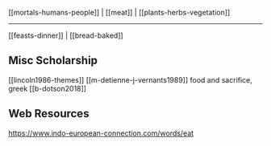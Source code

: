 [[mortals-humans-people]] | [[meat]] | [[plants-herbs-vegetation]]

---
[[feasts-dinner]] | [[bread-baked]]

## Misc Scholarship
[[lincoln1986-themes]]
[[m-detienne-j-vernants1989]] food and sacrifice, greek
[[b-dotson2018]]


## Web Resources
https://www.indo-european-connection.com/words/eat